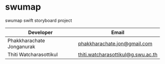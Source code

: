 # swumap
swumap swift storyboard project

|Developer|Email|
|---------|-----|
|Phakkharachate Jonganurak|phakkharachate.jon@gmail.com|
|Thiti Watcharasottikul|thiti.watcharasottikul@g.swu.ac.th|
